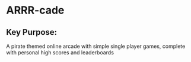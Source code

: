 # ARRR-cade

 ## Key Purpose:
 A pirate themed online arcade with simple single player games, complete with personal high scores and leaderboards


